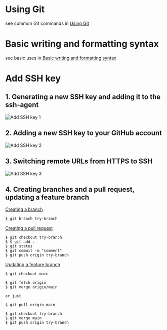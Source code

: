 # Using Git
see common Git commands in [Using Git](https://docs.github.com/en/github/using-git)

# Basic writing and formatting syntax
see basic uses in [Basic writing and formatting syntax](https://docs.github.com/en/github/writing-on-github/basic-writing-and-formatting-syntax)

# Add SSH key
## 1. Generating a new SSH key and adding it to the ssh-agent

![Add SSH key 1](https://user-images.githubusercontent.com/39553089/110380951-20764a80-8059-11eb-8730-ef386a3f215c.png)

## 2. Adding a new SSH key to your GitHub account

![Add SSH key 2](https://user-images.githubusercontent.com/39553089/110381015-371ca180-8059-11eb-9fd9-0081cd12fae8.png)

## 3. Switching remote URLs from HTTPS to SSH

![Add SSH key 3](https://user-images.githubusercontent.com/39553089/110381036-3e43af80-8059-11eb-994c-3a6c0c1219ed.png)

## 4. Creating branches and a pull request, updating a feature branch

[Creating a branch](https://docs.github.com/en/github/collaborating-with-pull-requests/proposing-changes-to-your-work-with-pull-requests/creating-and-deleting-branches-within-your-repository)

```
$ git branch try-branch
```

[Creating a pull request](https://docs.github.com/en/github/collaborating-with-pull-requests/proposing-changes-to-your-work-with-pull-requests/creating-a-pull-request)

```
$ git checkout try-branch
$ $ git add .
$ git status
$ git commit -m "comment"
$ git push origin try-branch
```

[Updating a feature branch](https://gist.github.com/whoisryosuke/36b3b41e738394170b9a7c230665e6b9)

```
$ git checkout main
```

```
$ git fetch origin
$ git merge origin/main

or just

$ git pull origin main
```

```
$ git checkout try-branch
$ git merge main
$ git push origin try-branch
```

